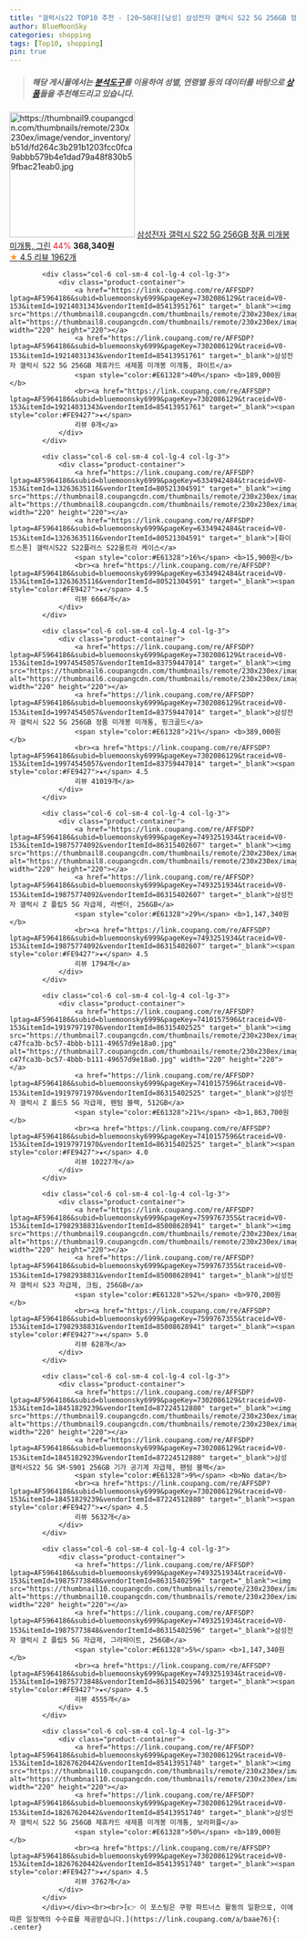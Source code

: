 ```yaml
---
title: "갤럭시s22 TOP10 추천 - [20~50대][남성] 삼성전자 갤럭시 S22 5G 256GB 정품 미개봉 미개통, 그린"
author: BlueMoonSky
categories: shopping
tags: [Top10, shopping]
pin: true
---
```


> ##### 해당 게시물에서는 [**분석도구**](https://itemscout.io/)를 이용하여 **성별**, **연령별** 등의 데이터를 바탕으로 [**상품**](https://link.coupang.com/a/baae76)들을 추천해드리고 있습니다.
<div class="container"><div class="row">
            <div class="col-6 col-sm-4 col-lg-4 col-lg-3">
                <div class="product-container">
                    <a href="https://link.coupang.com/re/AFFSDP?lptag=AF5964186&subid=bluemoonsky6999&pageKey=7302086129&traceid=V0-153&itemId=19214031347&vendorItemId=86986948462" target="_blank"><img src="https://thumbnail9.coupangcdn.com/thumbnails/remote/230x230ex/image/vendor_inventory/b51d/fd264c3b291b1203fcc0fca9abbb579b4e1dad79a48f830b59fbac21eab0.jpg" alt="https://thumbnail9.coupangcdn.com/thumbnails/remote/230x230ex/image/vendor_inventory/b51d/fd264c3b291b1203fcc0fca9abbb579b4e1dad79a48f830b59fbac21eab0.jpg" width="220" height="220"></a>
                    <a href="https://link.coupang.com/re/AFFSDP?lptag=AF5964186&subid=bluemoonsky6999&pageKey=7302086129&traceid=V0-153&itemId=19214031347&vendorItemId=86986948462" target="_blank">삼성전자 갤럭시 S22 5G 256GB 정품 미개봉 미개통, 그린</a>
                    <span style="color:#E61328">44%</span> <b>368,340원</b>
                    <br><a href="https://link.coupang.com/re/AFFSDP?lptag=AF5964186&subid=bluemoonsky6999&pageKey=7302086129&traceid=V0-153&itemId=19214031347&vendorItemId=86986948462" target="_blank"><span style="color:#FE9427">★</span> 4.5
                    리뷰 1962개</a>
                </div>
            </div>
            
            <div class="col-6 col-sm-4 col-lg-4 col-lg-3">
                <div class="product-container">
                    <a href="https://link.coupang.com/re/AFFSDP?lptag=AF5964186&subid=bluemoonsky6999&pageKey=7302086129&traceid=V0-153&itemId=19214031343&vendorItemId=85413951761" target="_blank"><img src="https://thumbnail8.coupangcdn.com/thumbnails/remote/230x230ex/image/vendor_inventory/3e94/912b993ba454f3f8504146328ab8ffc8bb31c13b0e3b7880d4495484cb0b.jpg" alt="https://thumbnail8.coupangcdn.com/thumbnails/remote/230x230ex/image/vendor_inventory/3e94/912b993ba454f3f8504146328ab8ffc8bb31c13b0e3b7880d4495484cb0b.jpg" width="220" height="220"></a>
                    <a href="https://link.coupang.com/re/AFFSDP?lptag=AF5964186&subid=bluemoonsky6999&pageKey=7302086129&traceid=V0-153&itemId=19214031343&vendorItemId=85413951761" target="_blank">삼성전자 갤럭시 S22 5G 256GB 제휴카드 새제품 미개봉 미개통, 화이트</a>
                    <span style="color:#E61328">40%</span> <b>189,000원</b>
                    <br><a href="https://link.coupang.com/re/AFFSDP?lptag=AF5964186&subid=bluemoonsky6999&pageKey=7302086129&traceid=V0-153&itemId=19214031343&vendorItemId=85413951761" target="_blank"><span style="color:#FE9427">★</span> 
                    리뷰 0개</a>
                </div>
            </div>
            
            <div class="col-6 col-sm-4 col-lg-4 col-lg-3">
                <div class="product-container">
                    <a href="https://link.coupang.com/re/AFFSDP?lptag=AF5964186&subid=bluemoonsky6999&pageKey=6334942484&traceid=V0-153&itemId=13263635116&vendorItemId=80521304591" target="_blank"><img src="https://thumbnail8.coupangcdn.com/thumbnails/remote/230x230ex/image/vendor_inventory/d96a/58df9f729b8e9dc392753fc637b193aaf02c92c73c18599a57321be95e18.jpg" alt="https://thumbnail8.coupangcdn.com/thumbnails/remote/230x230ex/image/vendor_inventory/d96a/58df9f729b8e9dc392753fc637b193aaf02c92c73c18599a57321be95e18.jpg" width="220" height="220"></a>
                    <a href="https://link.coupang.com/re/AFFSDP?lptag=AF5964186&subid=bluemoonsky6999&pageKey=6334942484&traceid=V0-153&itemId=13263635116&vendorItemId=80521304591" target="_blank">[화이트스톤] 갤럭시S22 S22플러스 S22울트라 케이스</a>
                    <span style="color:#E61328">16%</span> <b>15,900원</b>
                    <br><a href="https://link.coupang.com/re/AFFSDP?lptag=AF5964186&subid=bluemoonsky6999&pageKey=6334942484&traceid=V0-153&itemId=13263635116&vendorItemId=80521304591" target="_blank"><span style="color:#FE9427">★</span> 4.5
                    리뷰 6664개</a>
                </div>
            </div>
            
            <div class="col-6 col-sm-4 col-lg-4 col-lg-3">
                <div class="product-container">
                    <a href="https://link.coupang.com/re/AFFSDP?lptag=AF5964186&subid=bluemoonsky6999&pageKey=7302086129&traceid=V0-153&itemId=19974545057&vendorItemId=83759447014" target="_blank"><img src="https://thumbnail6.coupangcdn.com/thumbnails/remote/230x230ex/image/vendor_inventory/f8b7/216fbf46bac1cd979c6afb5efa31c4e500d07b622cc307c2c1b4702b8ba5.jpg" alt="https://thumbnail6.coupangcdn.com/thumbnails/remote/230x230ex/image/vendor_inventory/f8b7/216fbf46bac1cd979c6afb5efa31c4e500d07b622cc307c2c1b4702b8ba5.jpg" width="220" height="220"></a>
                    <a href="https://link.coupang.com/re/AFFSDP?lptag=AF5964186&subid=bluemoonsky6999&pageKey=7302086129&traceid=V0-153&itemId=19974545057&vendorItemId=83759447014" target="_blank">삼성전자 갤럭시 S22 5G 256GB 정품 미개봉 미개통, 핑크골드</a>
                    <span style="color:#E61328">21%</span> <b>389,000원</b>
                    <br><a href="https://link.coupang.com/re/AFFSDP?lptag=AF5964186&subid=bluemoonsky6999&pageKey=7302086129&traceid=V0-153&itemId=19974545057&vendorItemId=83759447014" target="_blank"><span style="color:#FE9427">★</span> 4.5
                    리뷰 41019개</a>
                </div>
            </div>
            
            <div class="col-6 col-sm-4 col-lg-4 col-lg-3">
                <div class="product-container">
                    <a href="https://link.coupang.com/re/AFFSDP?lptag=AF5964186&subid=bluemoonsky6999&pageKey=7493251934&traceid=V0-153&itemId=19875774092&vendorItemId=86315402607" target="_blank"><img src="https://thumbnail8.coupangcdn.com/thumbnails/remote/230x230ex/image/vendor_inventory/fa58/1c2e57e1735c46e017ad2bbe8917cc5e8b8f2b377edcd6e2128188aad0bb.jpg" alt="https://thumbnail8.coupangcdn.com/thumbnails/remote/230x230ex/image/vendor_inventory/fa58/1c2e57e1735c46e017ad2bbe8917cc5e8b8f2b377edcd6e2128188aad0bb.jpg" width="220" height="220"></a>
                    <a href="https://link.coupang.com/re/AFFSDP?lptag=AF5964186&subid=bluemoonsky6999&pageKey=7493251934&traceid=V0-153&itemId=19875774092&vendorItemId=86315402607" target="_blank">삼성전자 갤럭시 Z 플립5 5G 자급제, 라벤더, 256GB</a>
                    <span style="color:#E61328">29%</span> <b>1,147,340원</b>
                    <br><a href="https://link.coupang.com/re/AFFSDP?lptag=AF5964186&subid=bluemoonsky6999&pageKey=7493251934&traceid=V0-153&itemId=19875774092&vendorItemId=86315402607" target="_blank"><span style="color:#FE9427">★</span> 4.5
                    리뷰 1794개</a>
                </div>
            </div>
            
            <div class="col-6 col-sm-4 col-lg-4 col-lg-3">
                <div class="product-container">
                    <a href="https://link.coupang.com/re/AFFSDP?lptag=AF5964186&subid=bluemoonsky6999&pageKey=7410157596&traceid=V0-153&itemId=19197971970&vendorItemId=86315402525" target="_blank"><img src="https://thumbnail7.coupangcdn.com/thumbnails/remote/230x230ex/image/retail/images/7035859649379167-c47fca3b-bc57-4bbb-b111-49657d9e18a0.jpg" alt="https://thumbnail7.coupangcdn.com/thumbnails/remote/230x230ex/image/retail/images/7035859649379167-c47fca3b-bc57-4bbb-b111-49657d9e18a0.jpg" width="220" height="220"></a>
                    <a href="https://link.coupang.com/re/AFFSDP?lptag=AF5964186&subid=bluemoonsky6999&pageKey=7410157596&traceid=V0-153&itemId=19197971970&vendorItemId=86315402525" target="_blank">삼성전자 갤럭시 Z 폴드5 5G 자급제, 팬텀 블랙, 512GB</a>
                    <span style="color:#E61328">21%</span> <b>1,863,700원</b>
                    <br><a href="https://link.coupang.com/re/AFFSDP?lptag=AF5964186&subid=bluemoonsky6999&pageKey=7410157596&traceid=V0-153&itemId=19197971970&vendorItemId=86315402525" target="_blank"><span style="color:#FE9427">★</span> 4.0
                    리뷰 10227개</a>
                </div>
            </div>
            
            <div class="col-6 col-sm-4 col-lg-4 col-lg-3">
                <div class="product-container">
                    <a href="https://link.coupang.com/re/AFFSDP?lptag=AF5964186&subid=bluemoonsky6999&pageKey=7599767355&traceid=V0-153&itemId=17982938831&vendorItemId=85008628941" target="_blank"><img src="https://thumbnail9.coupangcdn.com/thumbnails/remote/230x230ex/image/rs_quotation_api/iv8uened/94fcdaabfe7a49de89a058462ad5757a.jpg" alt="https://thumbnail9.coupangcdn.com/thumbnails/remote/230x230ex/image/rs_quotation_api/iv8uened/94fcdaabfe7a49de89a058462ad5757a.jpg" width="220" height="220"></a>
                    <a href="https://link.coupang.com/re/AFFSDP?lptag=AF5964186&subid=bluemoonsky6999&pageKey=7599767355&traceid=V0-153&itemId=17982938831&vendorItemId=85008628941" target="_blank">삼성전자 갤럭시 S23 자급제, 크림, 256GB</a>
                    <span style="color:#E61328">52%</span> <b>970,200원</b>
                    <br><a href="https://link.coupang.com/re/AFFSDP?lptag=AF5964186&subid=bluemoonsky6999&pageKey=7599767355&traceid=V0-153&itemId=17982938831&vendorItemId=85008628941" target="_blank"><span style="color:#FE9427">★</span> 5.0
                    리뷰 628개</a>
                </div>
            </div>
            
            <div class="col-6 col-sm-4 col-lg-4 col-lg-3">
                <div class="product-container">
                    <a href="https://link.coupang.com/re/AFFSDP?lptag=AF5964186&subid=bluemoonsky6999&pageKey=7302086129&traceid=V0-153&itemId=18451829239&vendorItemId=87224512880" target="_blank"><img src="https://thumbnail9.coupangcdn.com/thumbnails/remote/230x230ex/image/vendor_inventory/3475/33864d3cbf9bbf2d61d94d0cf5f82a7aa2bf3409ddc8b0500976be495f2d.jpg" alt="https://thumbnail9.coupangcdn.com/thumbnails/remote/230x230ex/image/vendor_inventory/3475/33864d3cbf9bbf2d61d94d0cf5f82a7aa2bf3409ddc8b0500976be495f2d.jpg" width="220" height="220"></a>
                    <a href="https://link.coupang.com/re/AFFSDP?lptag=AF5964186&subid=bluemoonsky6999&pageKey=7302086129&traceid=V0-153&itemId=18451829239&vendorItemId=87224512880" target="_blank">삼성 갤럭시S22 5G SM-S901 256GB 기가 공기계 자급제, 팬텀 블랙</a>
                    <span style="color:#E61328">9%</span> <b>No data</b>
                    <br><a href="https://link.coupang.com/re/AFFSDP?lptag=AF5964186&subid=bluemoonsky6999&pageKey=7302086129&traceid=V0-153&itemId=18451829239&vendorItemId=87224512880" target="_blank"><span style="color:#FE9427">★</span> 4.5
                    리뷰 5632개</a>
                </div>
            </div>
            
            <div class="col-6 col-sm-4 col-lg-4 col-lg-3">
                <div class="product-container">
                    <a href="https://link.coupang.com/re/AFFSDP?lptag=AF5964186&subid=bluemoonsky6999&pageKey=7493251934&traceid=V0-153&itemId=19875773848&vendorItemId=86315402596" target="_blank"><img src="https://thumbnail10.coupangcdn.com/thumbnails/remote/230x230ex/image/vendor_inventory/0580/972cbb01b42dd9386506b7856e77d8cb4447b08e4f10aee81a928b31d70a.jpg" alt="https://thumbnail10.coupangcdn.com/thumbnails/remote/230x230ex/image/vendor_inventory/0580/972cbb01b42dd9386506b7856e77d8cb4447b08e4f10aee81a928b31d70a.jpg" width="220" height="220"></a>
                    <a href="https://link.coupang.com/re/AFFSDP?lptag=AF5964186&subid=bluemoonsky6999&pageKey=7493251934&traceid=V0-153&itemId=19875773848&vendorItemId=86315402596" target="_blank">삼성전자 갤럭시 Z 플립5 5G 자급제, 그라파이트, 256GB</a>
                    <span style="color:#E61328">5%</span> <b>1,147,340원</b>
                    <br><a href="https://link.coupang.com/re/AFFSDP?lptag=AF5964186&subid=bluemoonsky6999&pageKey=7493251934&traceid=V0-153&itemId=19875773848&vendorItemId=86315402596" target="_blank"><span style="color:#FE9427">★</span> 4.5
                    리뷰 4555개</a>
                </div>
            </div>
            
            <div class="col-6 col-sm-4 col-lg-4 col-lg-3">
                <div class="product-container">
                    <a href="https://link.coupang.com/re/AFFSDP?lptag=AF5964186&subid=bluemoonsky6999&pageKey=7302086129&traceid=V0-153&itemId=18267620442&vendorItemId=85413951740" target="_blank"><img src="https://thumbnail10.coupangcdn.com/thumbnails/remote/230x230ex/image/vendor_inventory/96c2/6c824761e007a02f0b1b55124187df8227c29e1d7bd058770f4ab0096e85.jpg" alt="https://thumbnail10.coupangcdn.com/thumbnails/remote/230x230ex/image/vendor_inventory/96c2/6c824761e007a02f0b1b55124187df8227c29e1d7bd058770f4ab0096e85.jpg" width="220" height="220"></a>
                    <a href="https://link.coupang.com/re/AFFSDP?lptag=AF5964186&subid=bluemoonsky6999&pageKey=7302086129&traceid=V0-153&itemId=18267620442&vendorItemId=85413951740" target="_blank">삼성전자 갤럭시 S22 5G 256GB 제휴카드 새제품 미개봉 미개통, 보라퍼플</a>
                    <span style="color:#E61328">50%</span> <b>189,000원</b>
                    <br><a href="https://link.coupang.com/re/AFFSDP?lptag=AF5964186&subid=bluemoonsky6999&pageKey=7302086129&traceid=V0-153&itemId=18267620442&vendorItemId=85413951740" target="_blank"><span style="color:#FE9427">★</span> 4.5
                    리뷰 3762개</a>
                </div>
            </div>
            </div></div><br><br>[👉 이 포스팅은 쿠팡 파트너스 활동의 일환으로, 이에 따른 일정액의 수수료를 제공받습니다.](https://link.coupang.com/a/baae76){: .center}